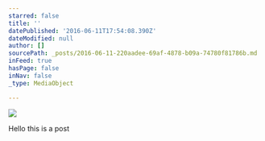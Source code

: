 ```yaml
---
starred: false
title: ''
datePublished: '2016-06-11T17:54:08.390Z'
dateModified: null
author: []
sourcePath: _posts/2016-06-11-220aadee-69af-4878-b09a-74780f81786b.md
inFeed: true
hasPage: false
inNav: false
_type: MediaObject

---
```

![](https://the-grid-user-content.s3-us-west-2.amazonaws.com/85696b25-aa7a-4c87-8813-968079a2e986.jpg)

Hello this is a post